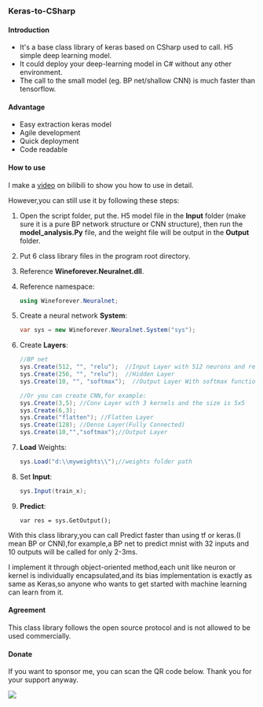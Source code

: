 ### Keras-to-CSharp

#### Introduction

- It's a base class library of keras based on CSharp used to call. H5 simple deep learning model.
- It could deploy your deep-learning model in C# without any other environment.
- The call to the small model (eg. BP net/shallow CNN) is much faster than tensorflow.

#### Advantage

- Easy extraction keras model
- Agile development
- Quick deployment
- Code readable

#### How to use

I make a [video](https://www.bilibili.com/video/av93374622) on bilibili to show you how to use in detail.

However,you can still use it by following these steps:

1. Open the script folder, put the. H5 model file in the **Input** folder (make sure it is a pure BP network structure or CNN structure), then run the **model_analysis.Py** file, and the weight file will be output in the **Output** folder.

2. Put 6 class library files in the program root directory.

3. Reference **Wineforever.Neuralnet.dll**.

4. Reference namespace:

   ```c#
   using Wineforever.Neuralnet;
   ```

5. Create a neural network **System**:

   ```C#
   var sys = new Wineforever.Neuralnet.System("sys");
   ```

6. Create **Layers**:

   ```C#
   //BP net
   sys.Create(512, "", "relu");  //Input Layer with 512 neurons and relu activation function
   sys.Create(256, "", "relu");  //Hidden Layer
   sys.Create(10, "", "softmax");  //Output Layer With softmax function
   
   //Or you can create CNN,for example:
   sys.Create(3,5); //Conv Layer with 3 kernels and the size is 5x5
   sys.Create(6,3);
   sys.Create("flatten"); //Flatten Layer
   sys.Create(128); //Dense Layer(Fully Connected)
   sys.Create(10,"","softmax");//Output Layer
   
   ```

7. **Load** Weights:

   ```C#
   sys.Load("d:\\myweights\\");//weights folder path
   ```

8. Set **Input**:

   ```C#
   sys.Input(train_x);
   ```

9. **Predict**:

   ```
   var res = sys.GetOutput();
   ```

With this class library,you can call Predict faster than using tf or keras.(I mean BP or CNN),for example,a BP net to predict mnist with 32 inputs and 10 outputs will be called for only 2-3ms.

I implement it through object-oriented method,each unit like neuron or kernel is individually encapsulated,and its bias implementation is exactly as same as Keras,so anyone who wants to get started with machine learning can learn from it.

#### Agreement

This class library follows the open source protocol and is not allowed to be used commercially.

#### Donate

If you want to sponsor me, you can scan the QR code below. Thank you for your support anyway.

![](http://106.15.93.194/donate/donate.PNG)

